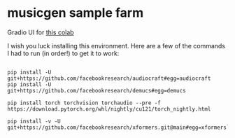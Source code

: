 # musicgen sample farm

Gradio UI for [this colab](https://colab.research.google.com/drive/1Dlo3Jb8193GAWZZzYPF1IPG7h8fiAtKG)

I wish you luck installing this environment. Here are a few of the commands I had to run (in order!) to get it to work:

```pip install gradio openai

pip install -U git+https://github.com/facebookresearch/audiocraft#egg=audiocraft
pip install -U git+https://github.com/facebookresearch/demucs#egg=demucs

pip install torch torchvision torchaudio --pre -f https://download.pytorch.org/whl/nightly/cu121/torch_nightly.html

pip install -v -U git+https://github.com/facebookresearch/xformers.git@main#egg=xformers```
